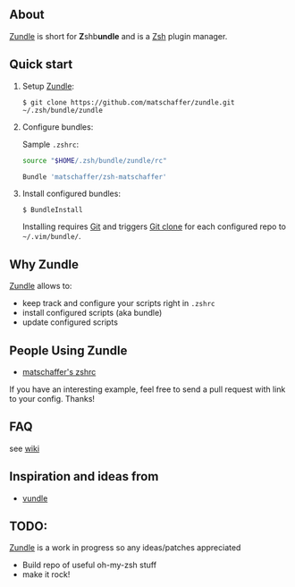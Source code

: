 ## About

[Zundle] is short for **Z**shb**undle** and is a [Zsh] plugin manager.

## Quick start

1. Setup [Zundle]:

     ```
     $ git clone https://github.com/matschaffer/zundle.git ~/.zsh/bundle/zundle
     ```

2. Configure bundles:

     Sample `.zshrc`:

     ```sh
     source "$HOME/.zsh/bundle/zundle/rc"

     Bundle 'matschaffer/zsh-matschaffer'
     ```

3. Install configured bundles:

     ```
     $ BundleInstall
     ```

     Installing requires [Git] and triggers [Git clone](http://gitref.org/creating/#clone) for each configured repo to `~/.vim/bundle/`.

## Why Zundle

[Zundle] allows to:

- keep track and configure your scripts right in `.zshrc`
- install configured scripts (aka bundle)
- update configured scripts

## People Using Zundle

   * [matschaffer's zshrc](https://github.com/matschaffer/zsh-matschaffer/blob/master/zshrc)

   If you have an interesting example, feel free to send a pull request with link to your config. Thanks!

## FAQ

see [wiki](/matschaffer/zundle/wiki)

## Inspiration and ideas from

* [vundle]

## TODO:

[Zundle] is a work in progress so any ideas/patches appreciated

* Build repo of useful oh-my-zsh stuff
* make it rock!

[Zundle]:https://github.com/matschaffer/zundle
[Zsh]:http://www.zsh.org
[Git]:http://git-scm.com

[vundle]:https://github.com/gmarik/vundle
